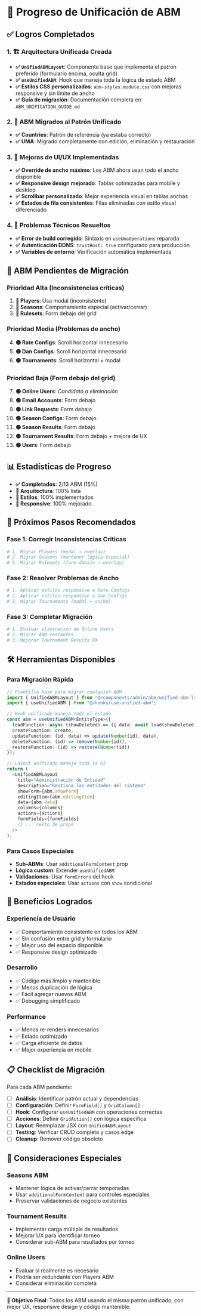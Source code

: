 # 🚀 Progreso de Unificación de ABM

## ✅ **Logros Completados**

### 1. **🏗️ Arquitectura Unificada Creada**
- **✅ `UnifiedABMLayout`**: Componente base que implementa el patrón preferido (formulario encima, oculta grid)
- **✅ `useUnifiedABM`**: Hook que maneja toda la lógica de estado ABM
- **✅ Estilos CSS personalizados**: `abm-styles.module.css` con mejoras responsive y sin límite de ancho
- **✅ Guía de migración**: Documentación completa en `ABM_UNIFICATION_GUIDE.md`

### 2. **🎯 ABM Migrados al Patrón Unificado**
- **✅ Countries**: Patrón de referencia (ya estaba correcto)
- **✅ UMA**: Migrado completamente con edición, eliminación y restauración

### 3. **🎨 Mejoras de UI/UX Implementadas**
- **✅ Override de ancho máximo**: Los ABM ahora usan todo el ancho disponible
- **✅ Responsive design mejorado**: Tablas optimizadas para mobile y desktop
- **✅ Scrollbar personalizado**: Mejor experiencia visual en tablas anchas
- **✅ Estados de fila consistentes**: Filas eliminadas con estilo visual diferenciado

### 4. **🔧 Problemas Técnicos Resueltos**
- **✅ Error de build corregido**: Sintaxis en `useUmaOperations` reparada
- **✅ Autenticación DDNS**: `trustHost: true` configurado para producción
- **✅ Variables de entorno**: Verificación automática implementada

## 🔄 **ABM Pendientes de Migración**

### **Prioridad Alta** (Inconsistencias críticas)
1. **🔴 Players**: Usa modal (inconsistente)
2. **🔴 Seasons**: Comportamiento especial (activar/cerrar)
3. **🔴 Rulesets**: Form debajo del grid

### **Prioridad Media** (Problemas de ancho)
4. **🟡 Rate Configs**: Scroll horizontal innecesario
5. **🟡 Dan Configs**: Scroll horizontal innecesario  
6. **🟡 Tournaments**: Scroll horizontal + modal

### **Prioridad Baja** (Form debajo del grid)
7. **🟢 Online Users**: *Candidato a eliminación*
8. **🟢 Email Accounts**: Form debajo
9. **🟢 Link Requests**: Form debajo
10. **🟢 Season Configs**: Form debajo
11. **🟢 Season Results**: Form debajo
12. **🟢 Tournament Results**: Form debajo + mejora de UX
13. **🟢 Users**: Form debajo

## 📊 **Estadísticas de Progreso**

- **✅ Completados**: 2/13 ABM (15%)
- **🔧 Arquitectura**: 100% lista
- **🎨 Estilos**: 100% implementados
- **📱 Responsive**: 100% mejorado

## 🎯 **Próximos Pasos Recomendados**

### **Fase 1: Corregir Inconsistencias Críticas**
```bash
# 1. Migrar Players (modal → overlay)
# 2. Migrar Seasons (mantener lógica especial)
# 3. Migrar Rulesets (form debajo → overlay)
```

### **Fase 2: Resolver Problemas de Ancho**
```bash
# 1. Aplicar estilos responsive a Rate Configs
# 2. Aplicar estilos responsive a Dan Configs  
# 3. Migrar Tournaments (modal + ancho)
```

### **Fase 3: Completar Migración**
```bash
# 1. Evaluar eliminación de Online Users
# 2. Migrar ABM restantes
# 3. Mejorar Tournament Results UX
```

## 🛠️ **Herramientas Disponibles**

### **Para Migración Rápida**
```typescript
// Plantilla base para migrar cualquier ABM
import { UnifiedABMLayout } from "@/components/admin/abm/unified-abm-layout";
import { useUnifiedABM } from "@/hooks/use-unified-abm";

// Hook unificado maneja todo el estado
const abm = useUnifiedABM<EntityType>({
  loadFunction: async (showDeleted) => ({ data: await load(showDeleted) }),
  createFunction: create,
  updateFunction: (id, data) => update(Number(id), data),
  deleteFunction: (id) => remove(Number(id)),
  restoreFunction: (id) => restore(Number(id))
});

// Layout unificado maneja toda la UI
return (
  <UnifiedABMLayout
    title="Administración de Entidad"
    description="Gestiona las entidades del sistema"
    showForm={abm.showForm}
    editingItem={abm.editingItem}
    data={abm.data}
    columns={columns}
    actions={actions}
    formFields={formFields}
    // ... resto de props
  />
);
```

### **Para Casos Especiales**
- **Sub-ABMs**: Usar `additionalFormContent` prop
- **Lógica custom**: Extender `useUnifiedABM` 
- **Validaciones**: Usar `formErrors` del hook
- **Estados especiales**: Usar `actions` con `show` condicional

## 🎨 **Beneficios Logrados**

### **Experiencia de Usuario**
- ✅ Comportamiento consistente en todos los ABM
- ✅ Sin confusión entre grid y formulario
- ✅ Mejor uso del espacio disponible
- ✅ Responsive design optimizado

### **Desarrollo**
- ✅ Código más limpio y mantenible
- ✅ Menos duplicación de lógica
- ✅ Fácil agregar nuevos ABM
- ✅ Debugging simplificado

### **Performance**
- ✅ Menos re-renders innecesarios
- ✅ Estado optimizado
- ✅ Carga eficiente de datos
- ✅ Mejor experiencia en mobile

## 📋 **Checklist de Migración**

Para cada ABM pendiente:

- [ ] **Análisis**: Identificar patrón actual y dependencias
- [ ] **Configuración**: Definir `FormField[]` y `GridColumn[]`
- [ ] **Hook**: Configurar `useUnifiedABM` con operaciones correctas
- [ ] **Acciones**: Definir `GridAction[]` con lógica específica
- [ ] **Layout**: Reemplazar JSX con `UnifiedABMLayout`
- [ ] **Testing**: Verificar CRUD completo y casos edge
- [ ] **Cleanup**: Remover código obsoleto

## 🚨 **Consideraciones Especiales**

### **Seasons ABM**
- Mantener lógica de activar/cerrar temporadas
- Usar `additionalFormContent` para controles especiales
- Preservar validaciones de negocio existentes

### **Tournament Results**
- Implementar carga múltiple de resultados
- Mejorar UX para identificar torneo
- Considerar sub-ABM para resultados por torneo

### **Online Users**
- Evaluar si realmente es necesario
- Podría ser redundante con Players ABM
- Considerar eliminación completa

---

**🎯 Objetivo Final**: Todos los ABM usando el mismo patrón unificado, con mejor UX, responsive design y código mantenible.
